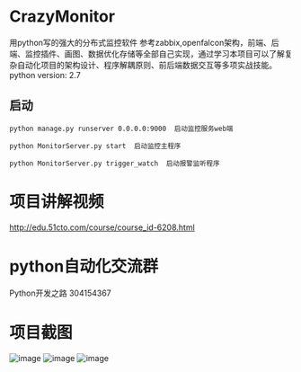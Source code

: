 # CrazyMonitor
用python写的强大的分布式监控软件 
参考zabbix,openfalcon架构，前端、后端、监控插件、画图、数据优化存储等全部自己实现，通过学习本项目可以了解复杂自动化项目的架构设计、程序解耦原则、前后端数据交互等多项实战技能。
python version: 2.7

## 启动

    python manage.py runserver 0.0.0.0:9000  启动监控服务web端

    python MonitorServer.py start  启动监控主程序

    python MonitorServer.py trigger_watch  启动报警监听程序


# 项目讲解视频
http://edu.51cto.com/course/course_id-6208.html 
# python自动化交流群
  Python开发之路 304154367 
  
  
# 项目截图
 ![image](https://github.com/triaquae/CrazyMonitor/blob/master/share/screeshots/flow.png)
 ![image](https://github.com/triaquae/CrazyMonitor/blob/master/share/screeshots/monitor1.png)
 ![image](https://github.com/triaquae/CrazyMonitor/blob/master/share/screeshots/monitor2.png)
